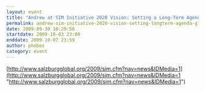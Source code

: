 ```yaml
---
layout: event
title: "Andrew at SIM Initiative 2020 Vision: Setting a Long-Term Agenda for Global Media Development"
permalink: andrew-sim-initiative-2020-vision-setting-longterm-agenda-global-media-development
date: 2009-09-30 10:29:58
startdate: 2009-10-03 23:00
enddate: 2009-10-07 23:59
author: phobos
category: event
---
```


[http://www.salzburgglobal.org/2009/sim.cfm?nav=news&IDMedia=1](http://www.salzburgglobal.org/2009/sim.cfm?nav=news&IDMedia=1 "http://www.salzburgglobal.org/2009/sim.cfm?nav=news&IDMedia=1")
